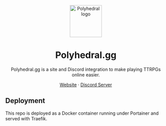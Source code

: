 <p align="center">
  <a href="http://polyhedral.gg" rel="noopener" target="_blank"><img width="100" src="https://raw.githubusercontent.com/Polyhedral-gg/polyhedralgg/main/public/favicon.ico" alt="Polyhedral logo"></a>
</p>
<h1 align="center">Polyhedral.gg</h1>
<div align="center">

Polyhedral.gg is a site and Discord integration to make playing TTRPGs online easier.

[Website][polyhedral] ·
[Discord Server][polyhedral-discord]

</div>

## Deployment

This repo is deployed as a Docker container running under Portainer and served with Traefik.

[polyhedral]: https://polyhedral.gg
[polyhedral-discord]: https://discord.gg/3HNFghAfCU
